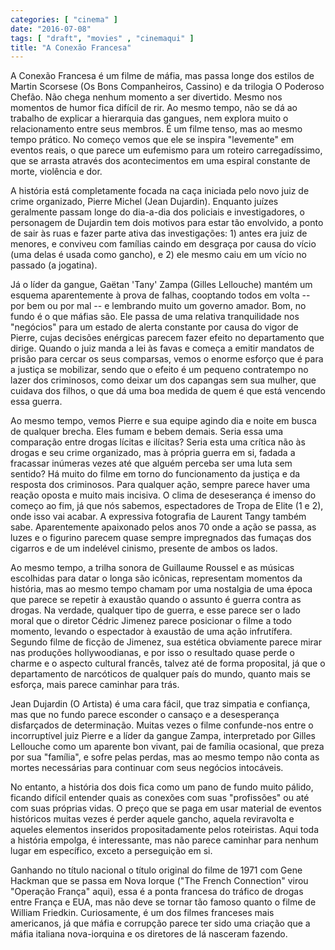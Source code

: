 ```yaml
---
categories: [ "cinema" ]
date: "2016-07-08"
tags: [ "draft", "movies" , "cinemaqui" ]
title: "A Conexão Francesa"
---
```

A Conexão Francesa é um filme de máfia, mas passa longe dos estilos de
Martin Scorsese (Os Bons Companheiros, Cassino) e da trilogia O Poderoso
Chefão. Não chega nenhum momento a ser divertido. Mesmo nos momentos
de humor fica difícil de rir. Ao mesmo tempo, não se dá ao trabalho
de explicar a hierarquia das gangues, nem explora muito o relacionamento
entre seus membros. É um filme tenso, mas ao mesmo tempo prático. No
começo vemos que ele se inspira "levemente" em eventos reais, o que
parece um eufemismo para um roteiro carregadíssimo, que se arrasta
através dos acontecimentos em uma espiral constante de morte, violência
e dor.

A história está completamente focada na caça iniciada pelo novo juiz
de crime organizado, Pierre Michel (Jean Dujardin). Enquanto juízes
geralmente passam longe do dia-a-dia dos policiais e investigadores,
o personagem de Dujardin tem dois motivos para estar tão envolvido,
a ponto de sair às ruas e fazer parte ativa das investigações: 1)
antes era juiz de menores, e conviveu com famílias caindo em desgraça
por causa do vício (uma delas é usada como gancho), e 2) ele mesmo
caiu em um vício no passado (a jogatina).

Já o líder da gangue, Gaëtan 'Tany' Zampa (Gilles Lellouche) mantém
um esquema aparentemente à prova de falhas, cooptando todos em volta
-- por bem ou por mal -- e lembrando muito um governo amador. Bom, no
fundo é o que máfias são. Ele passa de uma relativa tranquilidade nos
"negócios" para um estado de alerta constante por causa do vigor de
Pierre, cujas decisões enérgicas parecem fazer efeito no departamento
que dirige. Quando o juiz manda a lei às favas e começa a emitir
mandatos de prisão para cercar os seus comparsas, vemos o enorme esforço
que é para a justiça se mobilizar, sendo que o efeito é um pequeno
contratempo no lazer dos criminosos, como deixar um dos capangas sem sua
mulher, que cuidava dos filhos, o que dá uma boa medida de quem é que
está vencendo essa guerra.

Ao mesmo tempo, vemos Pierre e sua equipe agindo dia e noite em busca de
qualquer brecha. Eles fumam e bebem demais. Seria essa uma comparação
entre drogas lícitas e ilícitas? Seria esta uma crítica não às
drogas e seu crime organizado, mas à própria guerra em si, fadada
a fracassar inúmeras vezes até que alguém perceba ser uma luta sem
sentido? Há muito do filme em torno do funcionamento da justiça e da
resposta dos criminosos. Para qualquer ação, sempre parece haver uma
reação oposta e muito mais incisiva. O clima de deseserança é imenso
do começo ao fim, já que nós sabemos, espectadores de Tropa de Elite
(1 e 2), onde isso vai acabar. A expressiva fotografia de Laurent Tangy
também sabe. Aparentemente apaixonado pelos anos 70 onde a ação se
passa, as luzes e o figurino parecem quase sempre impregnados das fumaças
dos cigarros e de um indelével cinismo, presente de ambos os lados.

Ao mesmo tempo, a trilha sonora de Guillaume Roussel e as músicas
escolhidas para datar o longa são icônicas, representam momentos da
história, mas ao mesmo tempo chamam por uma nostalgia de uma época
que parece se repetir à exaustão quando o assunto é guerra contra
as drogas. Na verdade, qualquer tipo de guerra, e esse parece ser o
lado moral que o diretor Cédric Jimenez parece posicionar o filme
a todo momento, levando o espectador à exaustão de uma ação
infrutífera. Segundo filme de ficção de Jimenez, sua estética
obviamente parece mirar nas produções hollywoodianas, e por isso o
resultado quase perde o charme e o aspecto cultural francês, talvez até
de forma proposital, já que o departamento de narcóticos de qualquer
país do mundo, quanto mais se esforça, mais parece caminhar para trás.

Jean Dujardin (O Artista) é uma cara fácil, que traz simpatia e
confiança, mas que no fundo parece esconder o cansaço e a desesperança
disfarçados de determinação. Muitas vezes o filme confunde-nos entre
o incorruptível juiz Pierre e a líder da gangue Zampa, interpretado por
Gilles Lellouche como um aparente bon vivant, pai de família ocasional,
que preza por sua "família", e sofre pelas perdas, mas ao mesmo tempo
não conta as mortes necessárias para continuar com seus negócios
intocáveis.

No entanto, a história dos dois fica como um pano de fundo muito pálido,
ficando difícil entender quais as conexões com suas "profissões" ou
até com suas próprias vidas. O preço que se paga em usar material
de eventos históricos muitas vezes é perder aquele gancho, aquela
reviravolta e aqueles elementos inseridos propositadamente pelos
roteiristas. Aqui toda a história empolga, é interessante, mas não
parece caminhar para nenhum lugar em específico, exceto a perseguição
em si.

Ganhando no título nacional o título original do filme de 1971 com
Gene Hackman que se passa em Nova Iorque ("The French Connection" virou
"Operação França" aqui), essa é a ponta francesa do tráfico de
drogas entre França e EUA, mas não deve se tornar tão famoso quanto o
filme de William Friedkin. Curiosamente, é um dos filmes franceses mais
americanos, já que máfia e corrupção parece ter sido uma criação que
a máfia italiana nova-iorquina e os diretores de lá nasceram fazendo.
